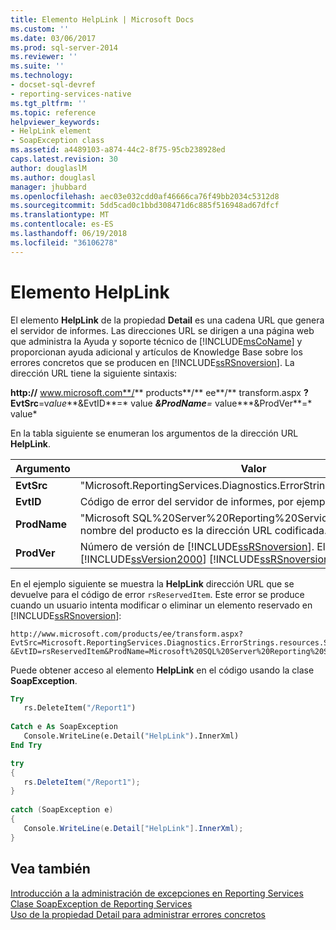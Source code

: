 ```yaml
---
title: Elemento HelpLink | Microsoft Docs
ms.custom: ''
ms.date: 03/06/2017
ms.prod: sql-server-2014
ms.reviewer: ''
ms.suite: ''
ms.technology:
- docset-sql-devref
- reporting-services-native
ms.tgt_pltfrm: ''
ms.topic: reference
helpviewer_keywords:
- HelpLink element
- SoapException class
ms.assetid: a4489103-a874-44c2-8f75-95cb238928ed
caps.latest.revision: 30
author: douglaslM
ms.author: douglasl
manager: jhubbard
ms.openlocfilehash: aec03e032cdd0af46666ca76f49bb2034c5312d8
ms.sourcegitcommit: 5dd5cad0c1bbd308471d6c885f516948ad67dfcf
ms.translationtype: MT
ms.contentlocale: es-ES
ms.lasthandoff: 06/19/2018
ms.locfileid: "36106278"
---
```

# <a name="helplink-element"></a>Elemento HelpLink
  El elemento **HelpLink** de la propiedad **Detail** es una cadena URL que genera el servidor de informes. Las direcciones URL se dirigen a una página web que administra la Ayuda y soporte técnico de [!INCLUDE[msCoName](../../../includes/msconame-md.md)] y proporcionan ayuda adicional y artículos de Knowledge Base sobre los errores concretos que se producen en [!INCLUDE[ssRSnoversion](../../../includes/ssrsnoversion-md.md)]. La dirección URL tiene la siguiente sintaxis:  
  
 **http://** www.microsoft.com**/** products**/** ee**/** transform.aspx **?EvtSrc**=v*alue***&EvtID**=* value ***&ProdName**=* value***&ProdVer**=* value*  
  
 En la tabla siguiente se enumeran los argumentos de la dirección URL **HelpLink**.  
  
|Argumento|Valor|  
|--------------|-----------|  
|**EvtSrc**|"Microsoft.ReportingServices.Diagnostics.ErrorStrings.resources.Strings"|  
|**EvtID**|Código de error del servidor de informes, por ejemplo, rsReservedItem.|  
|**ProdName**|"Microsoft SQL%20Server%20Reporting%20Services". El valor del nombre del producto es la dirección URL codificada.|  
|**ProdVer**|Número de versión de [!INCLUDE[ssRSnoversion](../../../includes/ssrsnoversion-md.md)]. El valor "8.00" indica [!INCLUDE[ssVersion2000](../../../includes/ssversion2000-md.md)] [!INCLUDE[ssRSnoversion](../../../includes/ssrsnoversion-md.md)].|  
  
 En el ejemplo siguiente se muestra la **HelpLink** dirección URL que se devuelve para el código de error `rsReservedItem`. Este error se produce cuando un usuario intenta modificar o eliminar un elemento reservado en [!INCLUDE[ssRSnoversion](../../../includes/ssrsnoversion-md.md)]:  
  
```  
http://www.microsoft.com/products/ee/transform.aspx?  
EvtSrc=Microsoft.ReportingServices.Diagnostics.ErrorStrings.resources.Strings  
&EvtID=rsReservedItem&ProdName=Microsoft%20SQL%20Server%20Reporting%20Services&ProdVer=8.00  
```  
  
 Puede obtener acceso al elemento **HelpLink** en el código usando la clase **SoapException**.  
  
```vb  
Try  
   rs.DeleteItem("/Report1")  
  
Catch e As SoapException  
   Console.WriteLine(e.Detail("HelpLink").InnerXml)  
End Try  
```  
  
```csharp  
try  
{  
   rs.DeleteItem("/Report1");  
}  
  
catch (SoapException e)  
{  
   Console.WriteLine(e.Detail["HelpLink"].InnerXml);  
}  
```  
  
## <a name="see-also"></a>Vea también  
 [Introducción a la administración de excepciones en Reporting Services](../introducing-exception-handling-in-reporting-services.md)   
 [Clase SoapException de Reporting Services](reporting-services-soapexception-class.md)   
 [Uso de la propiedad Detail para administrar errores concretos](../best-practices/using-the-detail-property-to-handle-specific-errors.md)  
  
  